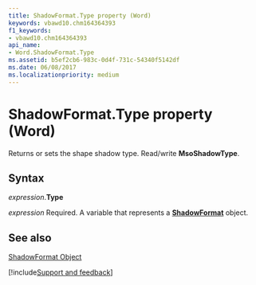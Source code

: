 ```yaml
---
title: ShadowFormat.Type property (Word)
keywords: vbawd10.chm164364393
f1_keywords:
- vbawd10.chm164364393
api_name:
- Word.ShadowFormat.Type
ms.assetid: b5ef2cb6-983c-0d4f-731c-54340f5142df
ms.date: 06/08/2017
ms.localizationpriority: medium
---
```



# ShadowFormat.Type property (Word)

Returns or sets the shape shadow type. Read/write **MsoShadowType**.


## Syntax

_expression_.**Type**

_expression_ Required. A variable that represents a **[ShadowFormat](Word.ShadowFormat.md)** object.


## See also


[ShadowFormat Object](Word.ShadowFormat.md)

[!include[Support and feedback](~/includes/feedback-boilerplate.md)]